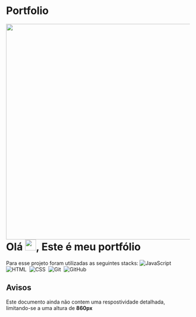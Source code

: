 # Portfolio
<img align="right" height="590em" src="https://user-images.githubusercontent.com/114540978/214165538-e9690c0b-3b84-4fba-a026-8979ad57b9e3.png">

<h1 align="left">Olá <img src="https://raw.githubusercontent.com/kaueMarques/kaueMarques/master/hi.gif" height="30px">, Este é meu portfólio</h1>

Para esse projeto foram utilizadas as seguintes stacks: 
![JavaScript](https://img.shields.io/badge/-JavaScript-05122A?style=flat&logo=javascript)&nbsp;
![HTML](https://img.shields.io/badge/-HTML-05122A?style=flat&logo=HTML5)&nbsp;
![CSS](https://img.shields.io/badge/-CSS-05122A?style=flat&logo=CSS3&logoColor=1572B6)&nbsp;
![Git](https://img.shields.io/badge/-Git-05122A?style=flat&logo=git)&nbsp;
![GitHub](https://img.shields.io/badge/-GitHub-05122A?style=flat&logo=github)&nbsp;
<br>

## Avisos
<p align="left">Este documento ainda não contem uma respostividade detalhada, limitando-se a uma altura de <strong>860px</strong></p>
